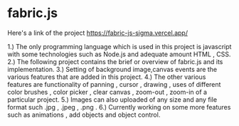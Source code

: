# fabric.js

Here's a link of the project https://fabric-js-sigma.vercel.app/


1.) The only programming language which is used in this project is javascript with some technologies such as Node.js and adequate amount HTML , CSS. 
2.) The following project contains the brief or overview of fabric.js and its implementation.
3.) Setting of background image,canvas events are the various features that are added in this project.
4.) The other various features are functionality of panning , cursor , drawing , uses of different color brushes , color picker , clear canvas , zoom-out , zoom-in of a particular project.
5.) Images can also uploaded of any size and any file format such .jpg , .jpeg , .png . 
6.) Currently working on some more features such as animations , add objects and object control.
